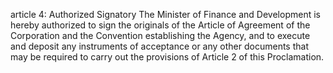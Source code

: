 article 4: Authorized Signatory
The Minister of Finance and Development is hereby authorized to sign the originals of the Article of Agreement of the Corporation and the Convention establishing the Agency, and to execute and deposit any instruments of acceptance or any other documents that may be required to carry out the provisions of Article 2 of this Proclamation. 
<ul>
</ul>